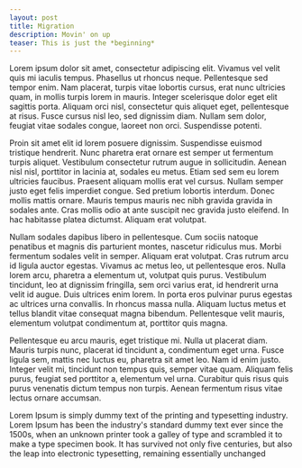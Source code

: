 ```yaml
---
layout: post
title: Migration
description: Movin' on up
teaser: This is just the *beginning*
---
```


Lorem ipsum dolor sit amet, consectetur adipiscing elit. Vivamus vel velit quis mi iaculis tempus. Phasellus ut rhoncus neque. Pellentesque sed tempor enim. Nam placerat, turpis vitae lobortis cursus, erat nunc ultricies quam, in mollis turpis lorem in mauris. Integer scelerisque dolor eget elit sagittis porta. Aliquam orci nisl, consectetur quis aliquet eget, pellentesque at risus. Fusce cursus nisl leo, sed dignissim diam. Nullam sem dolor, feugiat vitae sodales congue, laoreet non orci. Suspendisse potenti.

Proin sit amet elit id lorem posuere dignissim. Suspendisse euismod tristique hendrerit. Nunc pharetra erat ornare est semper ut fermentum turpis aliquet. Vestibulum consectetur rutrum augue in sollicitudin. Aenean nisl nisl, porttitor in lacinia at, sodales eu metus. Etiam sed sem eu lorem ultricies faucibus. Praesent aliquam mollis erat vel cursus. Nullam semper justo eget felis imperdiet congue. Sed pretium lobortis interdum. Donec mollis mattis ornare. Mauris tempus mauris nec nibh gravida gravida in sodales ante. Cras mollis odio at ante suscipit nec gravida justo eleifend. In hac habitasse platea dictumst. Aliquam erat volutpat.

Nullam sodales dapibus libero in pellentesque. Cum sociis natoque penatibus et magnis dis parturient montes, nascetur ridiculus mus. Morbi fermentum sodales velit in semper. Aliquam erat volutpat. Cras rutrum arcu id ligula auctor egestas. Vivamus ac metus leo, ut pellentesque eros. Nulla lorem arcu, pharetra a elementum ut, volutpat quis purus. Vestibulum tincidunt, leo at dignissim fringilla, sem orci varius erat, id hendrerit urna velit id augue. Duis ultrices enim lorem. In porta eros pulvinar purus egestas ac ultrices urna convallis. In rhoncus massa nulla. Aliquam luctus metus et tellus blandit vitae consequat magna bibendum. Pellentesque velit mauris, elementum volutpat condimentum at, porttitor quis magna.

Pellentesque eu arcu mauris, eget tristique mi. Nulla ut placerat diam. Mauris turpis nunc, placerat id tincidunt a, condimentum eget urna. Fusce ligula sem, mattis nec luctus eu, pharetra sit amet leo. Nam id enim justo. Integer velit mi, tincidunt non tempus quis, semper vitae quam. Aliquam felis purus, feugiat sed porttitor a, elementum vel urna. Curabitur quis risus quis purus venenatis dictum tempus non turpis. Aenean fermentum risus vitae lectus ornare accumsan.

Lorem Ipsum is simply dummy text of the printing and typesetting industry. Lorem Ipsum has been the industry's standard dummy text ever since the 1500s, when an unknown printer took a galley of type and scrambled it to make a type specimen book. It has survived not only five centuries, but also the leap into electronic typesetting, remaining essentially unchanged






